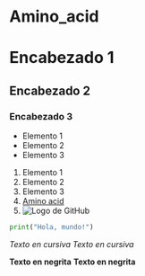 # Amino_acid
# Encabezado 1
## Encabezado 2
### Encabezado 3
* Elemento 1
* Elemento 2
* Elemento 3

1. Elemento 1
2. Elemento 2
3. Elemento 3
4. [Amino acid](https://en.wikipedia.org/wiki/Amino_acid?authuser=1)
5. ![Logo de GitHub](https://github.com/favicon.ico)
```python
print("Hola, mundo!")
```
*Texto en cursiva*
_Texto en cursiva_

**Texto en negrita**
__Texto en negrita__
